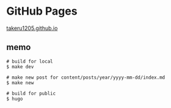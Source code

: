 # GitHub Pages

[takeru1205.github.io](https://takeru1205.github.io/)


## memo

```
# build for local
$ make dev

# make new post for content/posts/year/yyyy-mm-dd/index.md
$ make new

# build for public
$ hugo
```
